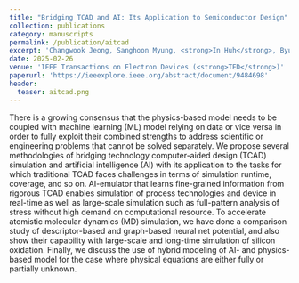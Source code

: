 ```yaml
---
title: "Bridging TCAD and AI: Its Application to Semiconductor Design"
collection: publications
category: manuscripts
permalink: /publication/aitcad
excerpt: 'Changwook Jeong, Sanghoon Myung, <strong>In Huh</strong>, Byungseon Choi, Jinwoo Kim, Hyunjae Jang, Hojoon Lee, Daeyoung Park, Kyuhun Lee, Wonik Jang, Jisu Ryu, Moon-Hyun Cha, Jae Myung Choe, Munbo Shim, Dae Sin Kim'
date: 2025-02-26
venue: 'IEEE Transactions on Electron Devices (<strong>TED</strong>)'
paperurl: 'https://ieeexplore.ieee.org/abstract/document/9484698'
header:
  teaser: aitcad.png
---
```

There is a growing consensus that the physics-based model needs to be coupled with machine learning (ML) model relying on data or vice versa in order to fully exploit their combined strengths to address scientific or engineering problems that cannot be solved separately. We propose several methodologies of bridging technology computer-aided design (TCAD) simulation and artificial intelligence (AI) with its application to the tasks for which traditional TCAD faces challenges in terms of simulation runtime, coverage, and so on. AI-emulator that learns fine-grained information from rigorous TCAD enables simulation of process technologies and device in real-time as well as large-scale simulation such as full-pattern analysis of stress without high demand on computational resource. To accelerate atomistic molecular dynamics (MD) simulation, we have done a comparison study of descriptor-based and graph-based neural net potential, and also show their capability with large-scale and long-time simulation of silicon oxidation. Finally, we discuss the use of hybrid modeling of AI- and physics-based model for the case where physical equations are either fully or partially unknown.